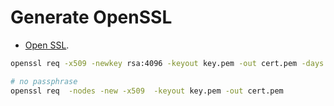 # Generate OpenSSL

* [Open SSL](https://www.openssl.org/).

```bash
openssl req -x509 -newkey rsa:4096 -keyout key.pem -out cert.pem -days 365

# no passphrase
openssl req  -nodes -new -x509  -keyout key.pem -out cert.pem

```
